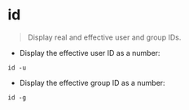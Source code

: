 # id

> Display real and effective user and group IDs.

- Display the effective user ID as a number:

`id -u`

- Display the effective group ID as a number:

`id -g`
